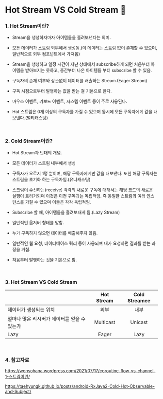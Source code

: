 # Hot Stream VS Cold Stream :ice_cream:

### 1. Hot Stream이란?

- Stream을 생성하자마자 아이템들을 흘려보낸다는 의미.
- 모든 데이터가 스트림 외부에서 생성됨.(이 데이터는 스트림 없이 존재할 수 있으며, 일반적으로 외부 컴포넌트에서 가져옴)

- Stream을 생성하고 일정 시간이 지난 상태에서 subscribe하게 되면 처음부터 아이템을 받아보지는 못하고, 중간부터 나온 아이템들 부터 subscribe 할 수 있음.

- 구독자의 존재 여부와 상관없이 데이터를 배출하는 Stream.(Eager Stream)
- 구독 시점으로부터 발행하는 값을 받는 걸 기본으로 한다.
- 마우스 이벤트, 키보드 이벤트, 시스템 이벤트 등이 주로 사용된다.
- Hot 스트림은 0개 이상의 구독자를 가질 수 있으며 동시에 모든 구독자에게 값을 내보낸다.(멀티캐스팅)

<br>

### 2. Cold Stream이란?

- Hot Stream과 반대의 개념.
- 모든 데이터가 스트림 내부에서 생성
- 구독자가 오로지 1명 뿐이며, 해당 구독자에게만 값을 내보낸다. 또한 해당 구독자는 스트림을 초기화 하는 구독자임.(유니캐스팅)
- 스크림이 수신하는(receive) 각각의 새로운 구독에 대해서는 해당 코드의 새로운 실행이 트리거되며 이것은 이전 구독과는 독립적임. 즉 동일한 스트림의 여러 인스턴스를 가질 수 있으며 이들은 각각 독립적임.

- Subscribe 할 때, 아이템들을 흘려보내게 됨.(Lazy Stream)

- 일반적인 옵저버 형태를 말함.
- 누가 구독하지 않으면 데이터를 배출해주지 않음.
- 일반적인 웹 요청, 데이터베이스 쿼리 등이 사용되며 내가 요청하면 결과를 받는 과정을 거침.
- 처음부터 발행하는 것을 기본으로 함.

<br>

### 3. Hot Stream VS Cold Stream

|                                              | Hot Stream | Cold Streamee |
| -------------------------------------------- | :--------: | :-----------: |
| 데이터가 생성되는 위치                       |    외부    |     내부      |
| 얼마나 많은 리시버가 데이터를 얻을 수 있는가 | Multicast  |    Unicast    |
| Lazy                                         |   Eager    |     Lazy      |

<br>

### 4. 참고자료

https://wonsohana.wordpress.com/2021/07/17/coroutine-flow-vs-channel-1-스트림이란/

https://taehyungk.github.io/posts/android-RxJava2-Cold-Hot-Observable-and-Subject/
